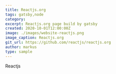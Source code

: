 ```yaml
---
title: Reactjs.org
tags: gatsby,node
category: 
excerpt: Reactjs.org page build by gatsby
created: 2020-10-01T12:00:00Z
image: ./images/website-reactjs.png
image_caption: Reactjs.org
git_url: https://github.com/reactjs/reactjs.org
author: markus
type: sample
---
```

Reactjs
